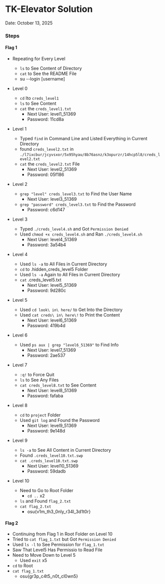 # TK-Elevator Solution

Date: October 13, 2025

### Steps

#### Flag 1

- Repeating for Every Level
    - `ls` to See Content of Directory
    - `cat` to See the README File
    - su --login [username]

- Level 0
    - `cd` Ito `creds_level1`
    - `ls` to See Content
    - `cat` the `creds_level1.txt`
        - Next User: level1_51369
        - Password: 11cd8a
- Level 1
    - Typed `find` in Command Line and Listed Everything in Current Directory
    - found `creds_level2.txt` in `./l7ixcbur/jcyvsxor/5x95hyau/8b76asnz/k3opurzr/14hcp5l8/creds_level2.txt`
    - `cat` the `creds_level2.txt` File
        - Next User: level2_51369
        - Password: 05f186
- Level 2
    - `grep "level" creds_level3.txt` to Find the User Name
        - Next User: level3_51369
    - `grep "password" creds_level3.txt` to Find the Password
        - Password: c6d147
- Level 3
    - Typed `./creds_level4.sh` and Got `Permission Denied`
    - Used `chmod +x creds_level4.sh` and Ran `./creds_level4.sh`
        - Next User: level4_51369
        - Password: 3a54b4
- Level 4
    - Used `ls -a` to All Files in Current Directory
    - `cd` to .hidden_creds_level5 Folder
    - Used `ls -a` Again to All Files in Current Directory
    - `cat` .creds_level5.txt
        - Next User: level5_51369
        - Password: 9d280c
- Level 5
    - Used `cd look\ in\ here/` to Get Into the Directory
    - Used `cat creds\ in\ here\!` to Print the Content
        - Next User: level6_51369
        - Password: 419b4d
- Level 6
    - Used `ps aux | grep "level6_51369"` to Find Info
        - Next User: level7_51369
        - Password: 2ae537
- Level 7
    - `:q!` to Force Quit
    - `ls` to See Any Files
    - `cat creds_level8.txt` to See Content
        - Next User: level8_51369
        - Password: fafaba
- Level 8
    - `cd` to `project` Folder
    - Used `git log` and Found the Password
        - Next User: level9_51369
        - Password: 9e148d
- Level 9
    - `ls -a` to See All Content in Current Directory
    - Found `.creds_level10.txt.swp`
    - `cat .creds_level10.txt.swp`
        - Next User: level10_51369
        - Password: 59dadb
- Level 10
    - Need to Go to Root Folder
        - `cd ..` x2
    - `ls` and Found `flag_2.txt`
    - `cat flag_2.txt`
        - osu{v1m_th3_0nly_r34l_3d1t0r}

#### Flag 2

- Continuing from Flag 1 in Root Folder on Level 10
- Tried to `cat flag_1.txt` but Got `Permission Denied`
- Used `ls -l` to See Permission for `flag_1.txt`
- Saw That Level5 Has Permissio to Read File
- Need to Move Down to Level 5
    - Used `exit` x5
- `cd` to Root
- `cat flag_1.txt`
    - osu{gr3p_c4t5_n0t_cl0wn5}